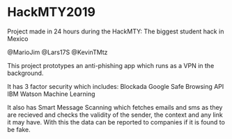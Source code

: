 # HackMTY2019

Project made in 24 hours during the HackMTY: The biggest student hack in Mexico

@MarioJim
@Lars17S
@KevinTMtz

This project prototypes an anti-phishing app which runs as a VPN in the background.

It has 3 factor security which includes:
Blockada
Google Safe Browsing API
IBM Watson Machine Learning

It also has Smart Message Scanning which fetches emails and sms as they are recieved and checks the validity of the sender, the context and any link it may have. With this the data can be reported to companies if it is found to be fake.


